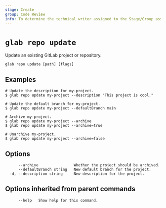 ```yaml
---
stage: Create
group: Code Review
info: To determine the technical writer assigned to the Stage/Group associated with this page, see https://about.gitlab.com/handbook/product/ux/technical-writing/#assignments
---
```


<!--
This documentation is auto generated by a script.
Please do not edit this file directly. Run `make gen-docs` instead.
-->

# `glab repo update`

Update an existing GitLab project or repository.

```plaintext
glab repo update [path] [flags]
```

## Examples

```console
# Update the description for my-project.
$ glab repo update my-project --description "This project is cool."

# Update the default branch for my-project.
$ glab repo update my-project --defaultBranch main

# Archive my-project.
$ glab repo update my-project --archive
$ glab repo update my-project --archive=true

# Unarchive my-project.
$ glab repo update my-project --archive=false

```

## Options

```plaintext
      --archive                Whether the project should be archived.
      --defaultBranch string   New default branch for the project.
  -d, --description string     New description for the project.
```

## Options inherited from parent commands

```plaintext
      --help   Show help for this command.
```
